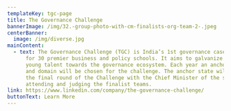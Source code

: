```yaml
---
templateKey: tgc-page
title: The Governance Challenge
bannerImage: /img/32.-group-photo-with-cm-finalists-org-team-2-.jpeg
centerBanner:
  image: /img/diverse.jpg
mainContent:
  - text: The Governance Challenge (TGC) is India’s 1st governance case competition
      for 30 premier business and policy schools. It aims to galvanize India’s
      young talent towards the governance ecosystem. Each year an anchor state
      and domain will be chosen for the challenge. The anchor state will host
      the final round of the Challenge with the Chief Minister of the state
      attending and judging the finalist teams.
link: https://www.linkedin.com/company/the-governance-challenge/
buttonText: Learn More
---
```

